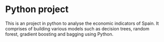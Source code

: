 # Python project
This is an project in python to analyse the economic indicators of Spain. 
It comprises of building various models such as decision trees, random forest, gradient boosting and bagging using Python.
